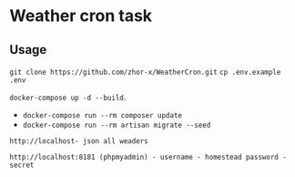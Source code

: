 # Weather cron task

## Usage
`git clone https://github.com/zhor-x/WeatherCron.git`
`cp .env.example .env`

`docker-compose up -d --build`.
    
- `docker-compose run --rm composer update`
- `docker-compose run --rm artisan migrate --seed`

`http://localhost- json all weaders `

`http://localhost:8181 (phpmyadmin) - username - homestead password - secret `
